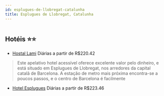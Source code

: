 ```yaml
---
id: esplugues-de-llobregat-catalunha
title: Esplugues de Llobregat, Catalunha
---
```


<center><img src="http://photos.hotelbeds.com/giata/02/023982/023982a_hb_a_006.jpg" alt="" /></center>


## Hotéis ⭐️⭐️

-    [Hostal Lami](https://www.hurb.com/aud/https://www.hurb.com/hoteis/esplugues-de-llobregat/hostal-lami-JNP-JP153306?cmp=18055) Diárias a partir de R$220.42
   > Este apelativo hotel acessível oferece excelente valor pelo dinheiro, e está situado em Esplugues de Llobregat, nos arredores da capital catalã de Barcelona. A estação de metro mais próxima encontra-se a poucos passos, e o centro de Barcelona é facilmente
-    [Hotel Esplugues](https://www.hurb.com/aud/https://www.hurb.com/hoteis/esplugues-de-llobregat/hotel-esplugues-JNP-JP360907?cmp=18055) Diárias a partir de R$223.46
   > 
